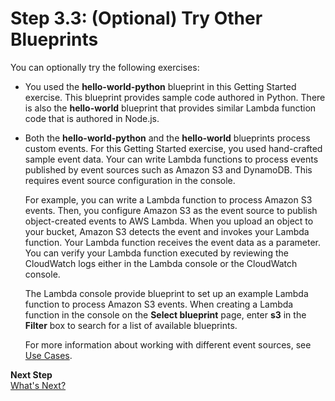 # Step 3\.3: \(Optional\) Try Other Blueprints<a name="get-started-step3-optional"></a>

You can optionally try the following exercises:
+ You used the **hello\-world\-python** blueprint in this Getting Started exercise\. This blueprint provides sample code authored in Python\. There is also the **hello\-world** blueprint that provides similar Lambda function code that is authored in Node\.js\.
+ Both the **hello\-world\-python** and the **hello\-world** blueprints process custom events\. For this Getting Started exercise, you used hand\-crafted sample event data\. Your can write Lambda functions to process events published by event sources such as Amazon S3 and DynamoDB\. This requires event source configuration in the console\. 

  For example, you can write a Lambda function to process Amazon S3 events\. Then, you configure Amazon S3 as the event source to publish object\-created events to AWS Lambda\. When you upload an object to your bucket, Amazon S3 detects the event and invokes your Lambda function\. Your Lambda function receives the event data as a parameter\. You can verify your Lambda function executed by reviewing the CloudWatch logs either in the Lambda console or the CloudWatch console\. 

  The Lambda console provide blueprint to set up an example Lambda function to process Amazon S3 events\. When creating a Lambda function in the console on the **Select blueprint** page, enter **s3** in the **Filter** box to search for a list of available blueprints\.

  For more information about working with different event sources, see [Use Cases](use-cases.md)\. 

**Next Step**  
 [What's Next?](get-started-what-next.md) 